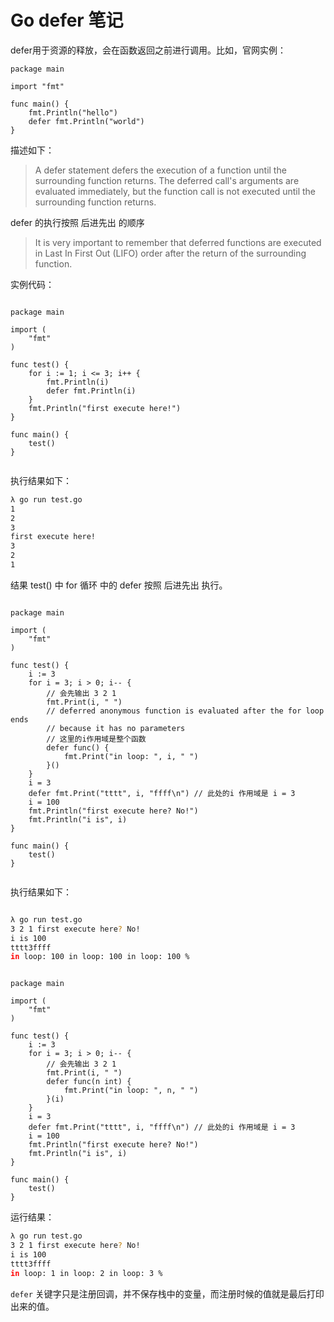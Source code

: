 # Go defer 笔记

defer用于资源的释放，会在函数返回之前进行调用。比如，官网实例：

```golang
package main

import "fmt"

func main() {
    fmt.Println("hello")
    defer fmt.Println("world")
}

```

描述如下：

> A defer statement defers the execution of a function until the surrounding function returns.
The deferred call's arguments are evaluated immediately, but the function call is not executed until the surrounding function returns.

defer 的执行按照 后进先出 的顺序

> It is very important to remember that deferred functions are executed in Last In First Out
(LIFO) order after the return of the surrounding function. 

实例代码：

```golang

package main

import (
    "fmt"
)

func test() {
    for i := 1; i <= 3; i++ {
        fmt.Println(i)
        defer fmt.Println(i)
    }
    fmt.Println("first execute here!")
}

func main() {
    test()
}


```

执行结果如下：

```bash
λ go run test.go
1
2
3
first execute here!
3
2
1
```

结果 test() 中 for 循环 中的 defer 按照 后进先出 执行。

```golang

package main

import (
    "fmt"
)

func test() {
    i := 3
    for i = 3; i > 0; i-- {
        // 会先输出 3 2 1
        fmt.Print(i, " ")
        // deferred anonymous function is evaluated after the for loop ends
        // because it has no parameters
        // 这里的i作用域是整个函数
        defer func() {
            fmt.Print("in loop: ", i, " ")
        }()
    }
    i = 3
    defer fmt.Print("tttt", i, "ffff\n") // 此处的i 作用域是 i = 3
    i = 100
    fmt.Println("first execute here? No!")
    fmt.Println("i is", i)
}

func main() {
    test()
}


```

执行结果如下：

```bash

λ go run test.go
3 2 1 first execute here? No!
i is 100
tttt3ffff
in loop: 100 in loop: 100 in loop: 100 %
```

```golang

package main

import (
    "fmt"
)

func test() {
    i := 3
    for i = 3; i > 0; i-- {
        // 会先输出 3 2 1
        fmt.Print(i, " ")
        defer func(n int) {
            fmt.Print("in loop: ", n, " ")
        }(i)
    }
    i = 3
    defer fmt.Print("tttt", i, "ffff\n") // 此处的i 作用域是 i = 3
    i = 100
    fmt.Println("first execute here? No!")
    fmt.Println("i is", i)
}

func main() {
    test()
}

```

运行结果：

```bash
λ go run test.go
3 2 1 first execute here? No!
i is 100
tttt3ffff
in loop: 1 in loop: 2 in loop: 3 %
```

`defer` 关键字只是注册回调，并不保存栈中的变量，而注册时候的值就是最后打印出来的值。
